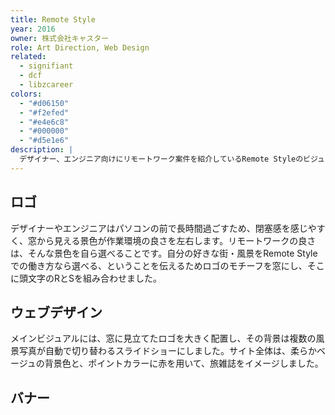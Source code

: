 ```yaml
---
title: Remote Style
year: 2016
owner: 株式会社キャスター
role: Art Direction, Web Design
related:
  - signifiant
  - dcf
  - libzcareer
colors:
  - "#d06150"
  - "#f2efed"
  - "#e4e6c8"
  - "#000000"
  - "#d5e1e6"
description: |
  デザイナー、エンジニア向けにリモートワーク案件を紹介しているRemote Styleのビジュアル・アイデンティティとウェブサイトの制作を行いました。窓をモチーフにしたロゴには「自分の好きな環境で働こう」というメッセージを込め、サイト全体は旅雑誌のような佇まいを目指しました。
---
```


## ロゴ

デザイナーやエンジニアはパソコンの前で長時間過ごすため、閉塞感を感じやすく、窓から見える景色が作業環境の良さを左右します。リモートワークの良さは、そんな景色を自ら選べることです。自分の好きな街・風景をRemote Styleでの働き方なら選べる、ということを伝えるためロゴのモチーフを窓にし、そこに頭文字のRとSを組み合わせました。

<work-media name="concept.jpg" alt="Remote Style コンセプト" />

<work-media name="logo.png" alt="Remote Style ロゴ" />

## ウェブデザイン

メインビジュアルには、窓に見立てたロゴを大きく配置し、その背景は複数の風景写真が自動で切り替わるスライドショーにしました。サイト全体は、柔らかベージュの背景色と、ポイントカラーに赤を用いて、旅雑誌をイメージしました。

<work-media name="mainvisual.jpg" alt="Remote Style メインビジュアル" />
<work-media name="desktop.jpg" alt="Remote Style デスクトップデザイン" />
<work-media name="mobile.jpg" alt="Remote Style モバイルデザイン" />

## バナー

<work-media name="banner_facebook.jpg" alt="Remote Style Facebook用広告" />
